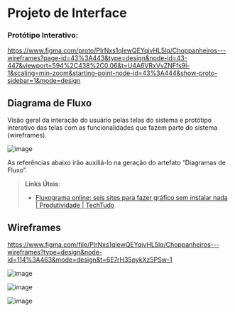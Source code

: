 
# Projeto de Interface

### Protótipo Interativo:

https://www.figma.com/proto/PIrNxs1qlewQEYqivHL5lq/Choppanheiros---wireframes?page-id=43%3A443&type=design&node-id=43-447&viewport=594%2C438%2C0.06&t=U4A6VRxVvZNFfs9l-1&scaling=min-zoom&starting-point-node-id=43%3A444&show-proto-sidebar=1&mode=design




## Diagrama de Fluxo

Visão geral da interação do usuário pelas telas do sistema e protótipo interativo das telas com as funcionalidades que fazem parte do sistema (wireframes).


![image](https://github.com/ICEI-PUC-Minas-PMV-ADS/pmv-ads-2023-2-e3-proj-mov-t2-choppanheiro/assets/79721330/1249752c-9ec0-4528-924a-6513142a116f)


As referências abaixo irão auxiliá-lo na geração do artefato “Diagramas de Fluxo”.

> **Links Úteis**:
> - [Fluxograma online: seis sites para fazer gráfico sem instalar nada | Produtividade | TechTudo](https://www.techtudo.com.br/listas/2019/03/fluxograma-online-seis-sites-para-fazer-grafico-sem-instalar-nada.ghtml)

## Wireframes

https://www.figma.com/file/PIrNxs1qlewQEYqivHL5lq/Choppanheiros---wireframes?type=design&node-id=114%3A463&mode=design&t=6E7rH35pykXz5PSw-1

![image](https://github.com/ICEI-PUC-Minas-PMV-ADS/pmv-ads-2023-2-e3-proj-mov-t2-choppanheiro/assets/114542015/3fb2e7f5-61ee-4c75-85f5-b3e9de593790)

![image](https://github.com/ICEI-PUC-Minas-PMV-ADS/pmv-ads-2023-2-e3-proj-mov-t2-choppanheiro/assets/114542015/2ad0dc5f-badc-47af-ab23-7890d9613d0a)

![image](https://github.com/ICEI-PUC-Minas-PMV-ADS/pmv-ads-2023-2-e3-proj-mov-t2-choppanheiro/assets/114542015/10212505-03e2-4cf4-b7ac-8c9602122d8f)


